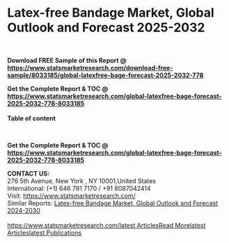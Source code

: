 <h1>Latex-free Bandage Market, Global Outlook and Forecast 2025-2032</h1><br/><p><strong>Download FREE Sample of this Report @ <a href="https://www.statsmarketresearch.com/download-free-sample/8033185/global-latexfree-bage-forecast-2025-2032-778">https://www.statsmarketresearch.com/download-free-sample/8033185/global-latexfree-bage-forecast-2025-2032-778</a></strong></p><div><b>Get the Complete Report & TOC @ <a href="https://www.statsmarketresearch.com/global-latexfree-bage-forecast-2025-2032-778-8033185">https://www.statsmarketresearch.com/global-latexfree-bage-forecast-2025-2032-778-8033185</a></b></div><br><b>Table of content</b><p><br><div><b>Get the Complete Report & TOC @ <a href="https://www.statsmarketresearch.com/global-latexfree-bage-forecast-2025-2032-778-8033185">https://www.statsmarketresearch.com/global-latexfree-bage-forecast-2025-2032-778-8033185</a></b></div></p> <b>CONTACT US:</b><br>276 5th Avenue, New York , NY 10001,United States<br>International: (+1) 646 781 7170 / +91 8087042414<br>Visit: <a href="https://www.statsmarketresearch.com/">https://www.statsmarketresearch.com/</a><br>Similar Reports: <a href="https://www.statsmarketresearch.com/global-latexfree-bage-forecast-2025-2032-778-8033185">Latex-free Bandage Market, Global Outlook and Forecast 2024-2030</a><br/><br/><a href="https://gyeongbokgung.com">https://www.statsmarketresearch.com/</a><a href="https://hallyeomaritime.com">latest Articles</a><a href="https://jingwansa.com">Read More</a><a href=https://nguoiviet.jp/">latest Articles</a><a href="https://www.intelmarketresearch.com/">latest Publications</a>